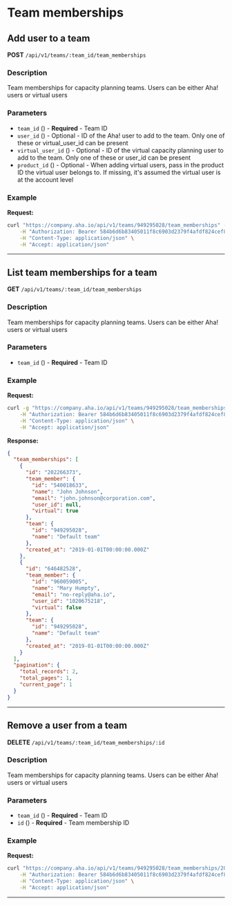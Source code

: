 # Team memberships

## Add user to a team

**POST** `/api/v1/teams/:team_id/team_memberships`

### Description
Team memberships for capacity planning teams. Users can be either Aha! users or virtual users

### Parameters
- `team_id` () - **Required** - Team ID
- `user_id` () - Optional - ID of the Aha! user to add to the team. Only one of these or virtual_user_id can be present
- `virtual_user_id` () - Optional - ID of the virtual capacity planning user to add to the team. Only one of these or user_id can be present
- `product_id` () - Optional - When adding virtual users, pass in the product ID the virtual user belongs to. If missing, it's assumed the virtual user is at the account level

### Example
**Request:**
```bash
curl "https://company.aha.io/api/v1/teams/949295028/team_memberships" -d '{"team_membership":{"user_id":689956296}}' -X POST \
	-H "Authorization: Bearer 584b6d6b83405011f8c6903d2379f4afdf824cef867db391b7bcb5995f603a76" \
	-H "Content-Type: application/json" \
	-H "Accept: application/json"
```

---

## List team memberships for a team

**GET** `/api/v1/teams/:team_id/team_memberships`

### Description
Team memberships for capacity planning teams. Users can be either Aha! users or virtual users

### Parameters
- `team_id` () - **Required** - Team ID

### Example
**Request:**
```bash
curl -g "https://company.aha.io/api/v1/teams/949295028/team_memberships?fields=team_member%2Cteam%2Ccreated_at" -X GET \
	-H "Authorization: Bearer 584b6d6b83405011f8c6903d2379f4afdf824cef867db391b7bcb5995f603a76" \
	-H "Content-Type: application/json" \
	-H "Accept: application/json"
```

**Response:**
```json
{
  "team_memberships": [
    {
      "id": "202266373",
      "team_member": {
        "id": "540018633",
        "name": "John Johnson",
        "email": "john.johnson@corporation.com",
        "user_id": null,
        "virtual": true
      },
      "team": {
        "id": "949295028",
        "name": "Default team"
      },
      "created_at": "2019-01-01T00:00:00.000Z"
    },
    {
      "id": "646482528",
      "team_member": {
        "id": "960059005",
        "name": "Mary Humpty",
        "email": "no-reply@aha.io",
        "user_id": "1020675218",
        "virtual": false
      },
      "team": {
        "id": "949295028",
        "name": "Default team"
      },
      "created_at": "2019-01-01T00:00:00.000Z"
    }
  ],
  "pagination": {
    "total_records": 2,
    "total_pages": 1,
    "current_page": 1
  }
}
```

---

## Remove a user from a team

**DELETE** `/api/v1/teams/:team_id/team_memberships/:id`

### Description
Team memberships for capacity planning teams. Users can be either Aha! users or virtual users

### Parameters
- `team_id` () - **Required** - Team ID
- `id` () - **Required** - Team membership ID

### Example
**Request:**
```bash
curl "https://company.aha.io/api/v1/teams/949295028/team_memberships/202266373" -d '{}' -X DELETE \
	-H "Authorization: Bearer 584b6d6b83405011f8c6903d2379f4afdf824cef867db391b7bcb5995f603a76" \
	-H "Content-Type: application/json" \
	-H "Accept: application/json"
```

---
